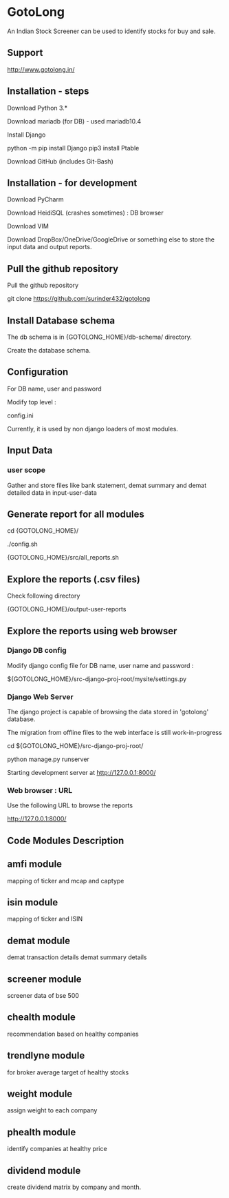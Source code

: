 # GotoLong

An Indian Stock Screener can be used to identify stocks for buy and sale.

## Support
http://www.gotolong.in/

## Installation - steps

Download Python 3.*

Download mariadb (for DB) - used mariadb10.4

Install Django

python -m pip install Django
pip3 install Ptable

Download GitHub (includes Git-Bash)

## Installation - for development

Download PyCharm

Download HeidiSQL (crashes sometimes) : DB browser

Download VIM 

Download DropBox/OneDrive/GoogleDrive or something else to store the input data and output reports.

## Pull the github repository

Pull the github repository

git clone https://github.com/surinder432/gotolong


## Install Database schema
The db schema is in {GOTOLONG_HOME}/db-schema/ directory.

Create the database schema.

## Configuration

For DB name, user and password

Modify top level : 

config.ini

Currently, it is used by non django loaders of most modules.


## Input Data 

### user scope
Gather and store files like bank statement, demat summary and
demat detailed data in input-user-data

## Generate report for all modules
cd {GOTOLONG_HOME}/

./config.sh

{GOTOLONG_HOME}/src/all_reports.sh

## Explore the reports (.csv files)

Check following directory

{GOTOLONG_HOME}/output-user-reports

## Explore the reports using web browser

### Django DB config

Modify django config file for DB name, user name and password :

${GOTOLONG_HOME}/src-django-proj-root/mysite/settings.py

### Django Web Server

The django project is capable of browsing the data stored in 'gotolong' database. 

The migration from offline files to the web interface is still work-in-progress

cd ${GOTOLONG_HOME}/src-django-proj-root/

python manage.py runserver

Starting development server at http://127.0.0.1:8000/

### Web browser : URL

Use the following URL to browse the reports

http://127.0.0.1:8000/

## Code Modules Description

## amfi module

mapping of ticker and mcap and captype

## isin module

mapping of ticker and ISIN

## demat module

demat transaction details
demat summary details

## screener module

screener data of bse 500

## chealth module

recommendation based on healthy companies 

## trendlyne module

for broker average target of healthy stocks

## weight module

assign weight to each company

## phealth module

identify companies at healthy price

## dividend module

create dividend matrix by company and month.
